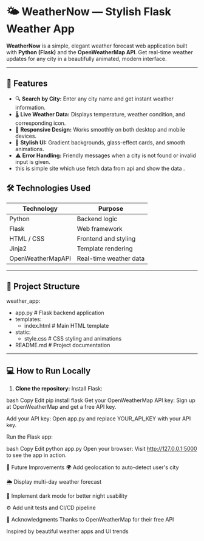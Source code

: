   
# 🌤 WeatherNow — Stylish Flask Weather App

**WeatherNow** is a simple, elegant weather forecast web application built with **Python (Flask)** and the **OpenWeatherMap API**. Get real-time weather updates for any city in a beautifully animated, modern interface.

---

## 🚀 Features  

- 🔍 **Search by City:** Enter any city name and get instant weather information.  
- 🌡️ **Live Weather Data:** Displays temperature, weather condition, and corresponding icon.    
- 📱 **Responsive Design:** Works smoothly on both desktop and mobile devices.  
- 🎨 **Stylish UI:** Gradient backgrounds, glass-effect cards, and smooth animations.   
- ⚠️ **Error Handling:** Friendly messages when a city is not found or invalid input is given.
- this is simple site which use fetch data from api and show the data .  



## 🛠️ Technologies Used

| Technology        | Purpose                       |
| ----------------  | -----------------------------|
| Python            | Backend logic                 |
| Flask             | Web framework                |
| HTML / CSS        | Frontend and styling          |
| Jinja2            | Template rendering            |
| OpenWeatherMapAPI | Real-time weather data       |

---

## 📁 Project Structure
weather_app:
  - app.py  # Flask backend application
  - templates:
      - index.html  # Main HTML template
  - static:
      - style.css  # CSS styling and animations
  - README.md  # Project documentation



---

## 💻 How to Run Locally

1. **Clone the repository:**
Install Flask:

bash
Copy
Edit
pip install flask
Get your OpenWeatherMap API key:
Sign up at OpenWeatherMap and get a free API key.

Add your API key:
Open app.py and replace YOUR_API_KEY with your API key.

Run the Flask app:

bash
Copy
Edit
python app.py
Open your browser:
Visit http://127.0.0.1:5000 to see the app in action.

🔮 Future Improvements
🌍 Add geolocation to auto-detect user's city

🌦️ Display multi-day weather forecast

🌙 Implement dark mode for better night usability

⚙️ Add unit tests and CI/CD pipeline

🙌 Acknowledgments
Thanks to OpenWeatherMap for their free API

Inspired by beautiful weather apps and UI trends
<!-- try this and leave review if possible -->

